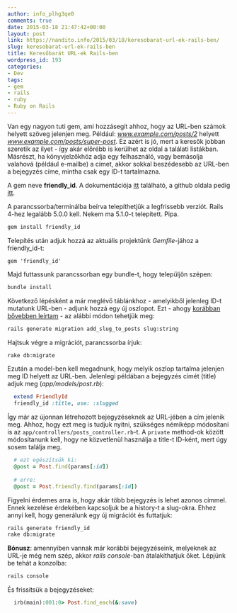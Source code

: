 ```yaml
---
author: info_plhg3qe0
comments: true
date: 2015-03-18 21:47:42+00:00
layout: post
link: https://nandito.info/2015/03/18/keresobarat-url-ek-rails-ben/
slug: keresobarat-url-ek-rails-ben
title: Keresőbarát URL-ek Rails-ben
wordpress_id: 193
categories:
- Dev
tags:
- gem
- rails
- ruby
- Ruby on Rails
---
```


Van egy nagyon tuti gem, ami hozzásegít ahhoz, hogy az URL-ben számok helyett szöveg jelenjen meg. Például: _www.example.com/posts/2_ helyett _www.example.com/posts/super-post_. Ez azért is jó, mert a keresők jobban szeretik az ilyet - így akár előrébb is kerülhet az oldal a találati listákban. Másrészt, ha könyvjelzőkhöz adja egy felhasználó, vagy bemásolja valahová (például e-mailbe) a címet, akkor sokkal beszédesebb az URL-ben a bejegyzés címe, mintha csak egy ID-t tartalmazna.

A gem neve **friendly_id**. A dokumentációja [itt](http://norman.github.io/friendly_id/file.Guide.html) található, a github oldala pedig [itt](https://github.com/norman/friendly_id).

A parancssorba/terminálba beírva telepíthetjük a legfrissebb verziót. Rails 4-hez legalább 5.0.0 kell. Nekem ma 5.1.0-t telepített. Pipa.

```bash
gem install friendly_id
```

Telepítés után adjuk hozzá az aktuális projektünk _Gemfile_-jához a friendly_id-t:

```
gem 'friendly_id'
```

Majd futtassunk parancssorban egy bundle-t, hogy települjön szépen:

``` bash
bundle install
```

Következő lépésként a már meglévő táblánkhoz - amelyikből jelenleg ID-t mutatunk URL-ben - adjunk hozzá egy új oszlopot. Ezt - ahogy [korábban bővebben leírtam](/2015-03-14-oszlop-hozzaadasa-tablahoz-vagy-oszlop-torlese-tablabol-rails-ben/) - az alábbi módon tehetjük meg:

```bash
rails generate migration add_slug_to_posts slug:string
```

Hajtsuk végre a migrációt, parancssorba írjuk:

```bash
rake db:migrate
```

Ezután a model-ben kell megadnunk, hogy melyik oszlop tartalma jelenjen meg ID helyett az URL-ben. Jelenlegi példában a bejegyzés címét (title) adjuk meg (_app/models/post.rb_):

```ruby 
  extend FriendlyId
  friendly_id :title, use: :slugged
```

Így már az újonnan létrehozott bejegyzéseknek az URL-jében a cím jelenik meg. Ahhoz, hogy ezt meg is tudjuk nyitni, szükséges némiképp módosítani is az `app/controllers/posts_controller.rb`-t. A `private` method-ok között módosítanunk kell, hogy ne közvetlenül használja a title-t ID-ként, mert úgy sosem találja meg.

```ruby
  # ezt egészítsük ki:
  @post = Post.find(params[:id])
  
  # erre:
  @post = Post.friendly.find(params[:id])
```

Figyelni érdemes arra is, hogy akár több bejegyzés is lehet azonos címmel. Ennek kezelése érdekében kapcsoljuk be a history-t a slug-okra. Ehhez annyi kell, hogy generálunk egy új migrációt és futtatjuk:

```bash
rails generate friendly_id
rake db:migrate
```

**Bónusz**: amennyiben vannak már korábbi bejegyzéseink, melyeknek az URL-je még nem szép, akkor _rails console_-ban átalakíthatjuk őket. Lépjünk be tehát a konzolba:

```bash 
rails console
```

És frissítsük a bejegyzéseket:

```ruby 
  irb(main):001:0> Post.find_each(&:save)
```